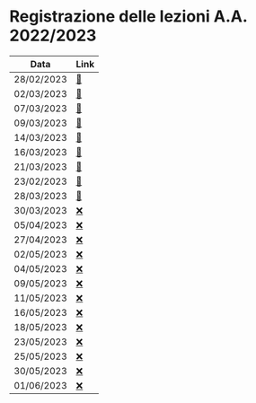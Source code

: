 # Registrazione delle lezioni A.A. 2022/2023

| Data | Link |
| ---- | ---- |
| 28/02/2023 | [:link:](https://youtu.be/sDqbqMGpzDg) |
| 02/03/2023 | [:link:](https://youtu.be/eIrETiroeTQ) |
| 07/03/2023 | [:link:](https://youtu.be/9J9Jux83EpQ) |
| 09/03/2023 | [:link:](https://youtu.be/PjXk5acyHvs) |
| 14/03/2023 | [:link:](https://youtu.be/6yvJxUTM1yU) |
| 16/03/2023 | [:link:](https://youtu.be/S0CgkXiZ6bk) |
| 21/03/2023 | [:link:](https://youtu.be/ADg03fKpBqc) |
| 23/02/2023 | [:link:](https://youtu.be/jq9fcakoMN0) |
| 28/03/2023 | [:link:](https://youtu.be/QemeATGHuUs) |
| 30/03/2023 | [:x:](#) |
| 05/04/2023 | [:x:](#) |
| 27/04/2023 | [:x:](#) |
| 02/05/2023 | [:x:](#) |
| 04/05/2023 | [:x:](#) |
| 09/05/2023 | [:x:](#) |
| 11/05/2023 | [:x:](#) |
| 16/05/2023 | [:x:](#) |
| 18/05/2023 | [:x:](#) |
| 23/05/2023 | [:x:](#) |
| 25/05/2023 | [:x:](#) |
| 30/05/2023 | [:x:](#) |
| 01/06/2023 | [:x:](#) |

